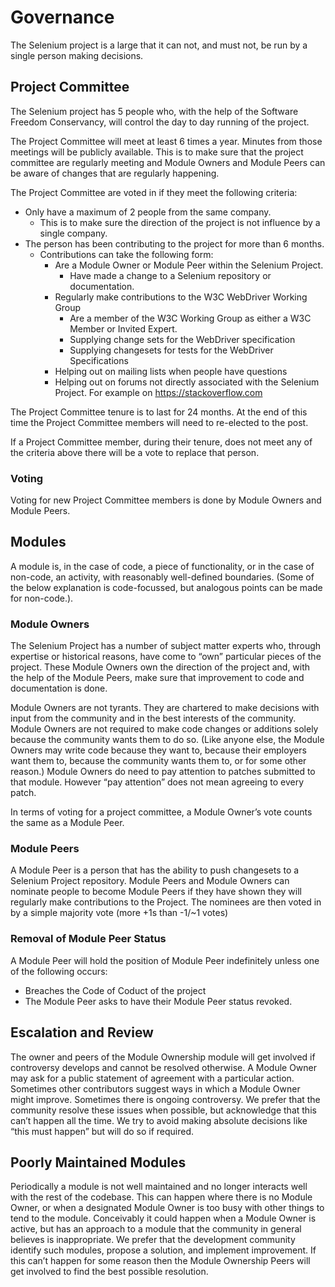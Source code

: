 # Governance

The Selenium project is a large that it can not, and must not, be run by a single person making decisions.

## Project Committee

The Selenium project has 5 people who, with the help of the Software Freedom Conservancy, will control the day to day running of the project.

The Project Committee will meet at least 6 times a year. Minutes from those
meetings will be publicly available. This is to make sure that the project
committee are regularly meeting and Module Owners and Module Peers can be aware
of changes that are regularly happening.

The Project Committee are voted in if they meet the following criteria:
* Only have a maximum of 2 people from the same company.
  * This is to make sure the direction of the project is not influence by a single company.
* The person has been contributing to the project for more than 6 months.
  * Contributions can take the following form:
    * Are a Module Owner or Module Peer within the Selenium Project.
      * Have made a change to a Selenium repository or documentation.
    * Regularly make contributions to the W3C WebDriver Working Group
      * Are a member of the W3C Working Group as either a W3C Member or Invited Expert.
      * Supplying change sets for the WebDriver specification
      * Supplying changesets for tests for the WebDriver Specifications
    * Helping out on mailing lists when people have questions
    * Helping out on forums not directly associated with the Selenium Project. For example on https://stackoverflow.com

The Project Committee tenure is to last for 24 months. At the end of this time the Project Committee members will need to re-elected to the post.

If a Project Committee member, during their tenure, does not meet any of the criteria above there will be a vote to replace that person.

### Voting

Voting for new Project Committee members is done by Module Owners and Module Peers.

## Modules

A module is, in the case of code, a piece of functionality, or in the case of non-code, an activity, with reasonably well-defined boundaries. (Some of the below explanation is code-focussed, but analogous points can be made for non-code.).

### Module Owners

The Selenium Project has a number of subject matter experts who, through expertise or historical reasons, have come to “own” particular pieces of the project. These Module Owners own the direction of the project and, with the help of the Module Peers, make sure that improvement to code and documentation is done.

Module Owners are not tyrants. They are chartered to make decisions with input from the community and in the best interests of the community. Module Owners are not required to make code changes or additions solely because the community wants them to do so. (Like anyone else, the Module Owners may write code because they want to, because their employers want them to, because the community wants them to, or for some other reason.) Module Owners do need to pay attention to patches submitted to that module. However “pay attention” does not mean agreeing to every patch.

In terms of voting for a project committee, a Module Owner’s vote counts the same as a Module Peer.


### Module Peers

A Module Peer is a person that has the ability to push changesets to a Selenium Project repository. Module Peers and Module Owners can nominate people to become Module Peers if they have shown they will regularly make contributions to the Project. The nominees are then voted in by a simple majority vote (more +1s than -1/~1 votes)

### Removal of Module Peer Status

A Module Peer will hold the position of Module Peer indefinitely unless one of the following occurs:
* Breaches the Code of Coduct of the project
* The Module Peer asks to have their Module Peer status revoked.

## Escalation and Review

The owner and peers of the Module Ownership module will get involved if controversy develops and cannot be resolved otherwise. A Module Owner may ask for a public statement of agreement with a particular action. Sometimes other contributors suggest ways in which a Module Owner might improve. Sometimes there is ongoing controversy. We prefer that the community resolve these issues when possible, but acknowledge that this can’t happen all the time. We try to avoid making absolute decisions like “this must happen” but will do so if required.

## Poorly Maintained Modules

Periodically a module is not well maintained and no longer interacts well with the rest of the codebase. This can happen where there is no Module Owner, or when a designated Module Owner is too busy with other things to tend to the module. Conceivably it could happen when a Module Owner is active, but has an approach to a module that the community in general believes is inappropriate. We prefer that the development community identify such modules, propose a solution, and implement improvement. If this can’t happen for some reason then the Module Ownership Peers will get involved to find the best possible resolution.
